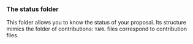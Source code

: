 ### The status folder

This folder allows you to know the status of your proposal. Its structure mimics the folder of contributions: `YAML` files correspond to contribution files.
